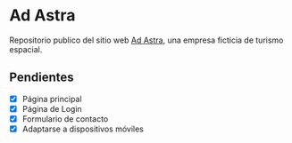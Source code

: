 # Ad Astra
Repositorio publico del sitio web [Ad Astra](https://mrolivo.github.io/ad-astra/), una empresa ficticia de turismo espacial.

##	Pendientes

- [x] Página principal
- [x] Página de Login
- [x] Formulario de contacto
- [x] Adaptarse a dispositivos móviles